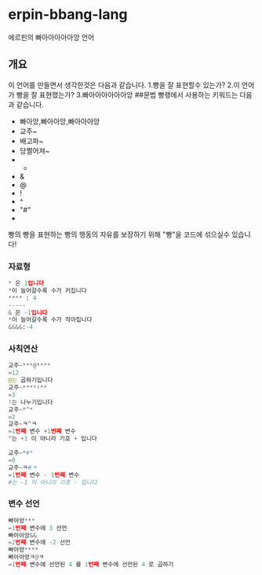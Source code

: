 # erpin-bbang-lang
에르핀의 빠아아아아아앙 언어
## 개요
이 언어를 만들면서 생각한것은 다음과 같습니다.
1.빵을 잘 표현할수 있는가?
2.이 언어가 빵을 잘 표현했는가?
3.빠아아아아아아앙
##문법
빵랭에서 사용하는 키워드는 다음과 같습니다. 
- 빠아앙,빠아아앙,빠아아아앙
- 교주~
- 배고파~
- 당쩔어져~
- *
- &
- @
- !
- ^
- "#"
- 
빵의 빵을 표현하는 빵의 행동의 자유를 보장하기 위해 "빵"을 코드에 섞으실수 있습니다!
### 자료형
```python
* 은 1입니다
*이 늘어갈수록 수가 커집니다
**** : 4
-----
& 은 -1입니다
*이 늘어갈수록 수가 작아집니다
&&&&:-4
```
### 사칙연산
```python
교주~***@****
=12
@는 곱하기입니다
교주~****!**
=3
!는 나누기입니다
교주~*^*
=2
교주~ㅋ^ㅋ
=1번째 변수 +1번째 변수
^는 +1 이 아니라 기호 + 입니다

교주~*#*
=0
교주~ㅋ#ㅋ
=1번째 변수 - 1번째 변수
#는 -1 이 아니라 기호 - 입니다
```
### 변수 선언
```python
빠아앙***
=1번째 변수에 3 선언
빠아아앙&&
=2번째 변수에 -2 선언
빠아앙****
빠아아앙ㅋ@ㅋ
=1번째 변수에 선언된 4 를 1번째 변수에 선언된 4 로 곱하기
```

